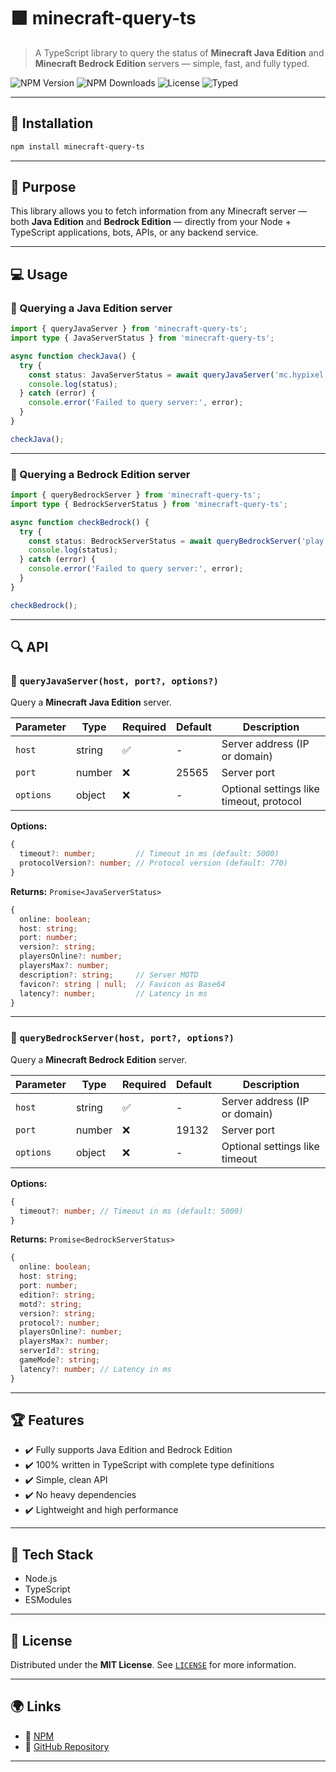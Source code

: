 
# 🟩 minecraft-query-ts

> A TypeScript library to query the status of **Minecraft Java Edition** and **Minecraft Bedrock Edition** servers — simple, fast, and fully typed.

![NPM Version](https://img.shields.io/npm/v/minecraft-query-ts?style=for-the-badge&logo=npm)
![NPM Downloads](https://img.shields.io/npm/dm/minecraft-query-ts?style=for-the-badge&color=blue)
![License](https://img.shields.io/npm/l/minecraft-query-ts?style=for-the-badge&color=green)
![Typed](https://img.shields.io/npm/types/minecraft-query-ts?style=for-the-badge)

---

## 🚀 Installation

```bash
npm install minecraft-query-ts
```

---

## 🎯 Purpose

This library allows you to fetch information from any Minecraft server — both **Java Edition** and **Bedrock Edition** — directly from your Node + TypeScript applications, bots, APIs, or any backend service.

---

## 💻 Usage

### 🔗 Querying a **Java Edition** server

```ts
import { queryJavaServer } from 'minecraft-query-ts';
import type { JavaServerStatus } from 'minecraft-query-ts';

async function checkJava() {
  try {
    const status: JavaServerStatus = await queryJavaServer('mc.hypixel.net');
    console.log(status);
  } catch (error) {
    console.error('Failed to query server:', error);
  }
}

checkJava();
```

---

### 📱 Querying a **Bedrock Edition** server

```ts
import { queryBedrockServer } from 'minecraft-query-ts';
import type { BedrockServerStatus } from 'minecraft-query-ts';

async function checkBedrock() {
  try {
    const status: BedrockServerStatus = await queryBedrockServer('play.cubecraft.net');
    console.log(status);
  } catch (error) {
    console.error('Failed to query server:', error);
  }
}

checkBedrock();
```

---

## 🔍 API

### 🧠 `queryJavaServer(host, port?, options?)`

Query a **Minecraft Java Edition** server.

| Parameter | Type    | Required | Default | Description                                |
|-----------|---------|----------|---------|--------------------------------------------|
| `host`    | string  | ✅       | -       | Server address (IP or domain)              |
| `port`    | number  | ❌       | 25565   | Server port                                |
| `options` | object  | ❌       | -       | Optional settings like timeout, protocol   |

**Options:**

```ts
{
  timeout?: number;         // Timeout in ms (default: 5000)
  protocolVersion?: number; // Protocol version (default: 770)
}
```

**Returns:** `Promise<JavaServerStatus>`

```ts
{
  online: boolean;
  host: string;
  port: number;
  version?: string;
  playersOnline?: number;
  playersMax?: number;
  description?: string;     // Server MOTD
  favicon?: string | null;  // Favicon as Base64
  latency?: number;         // Latency in ms
}
```

---

### 📱 `queryBedrockServer(host, port?, options?)`

Query a **Minecraft Bedrock Edition** server.

| Parameter | Type    | Required | Default | Description                              |
|-----------|---------|----------|---------|------------------------------------------|
| `host`    | string  | ✅       | -       | Server address (IP or domain)            |
| `port`    | number  | ❌       | 19132   | Server port                              |
| `options` | object  | ❌       | -       | Optional settings like timeout           |

**Options:**

```ts
{
  timeout?: number; // Timeout in ms (default: 5000)
}
```

**Returns:** `Promise<BedrockServerStatus>`

```ts
{
  online: boolean;
  host: string;
  port: number;
  edition?: string;
  motd?: string;
  version?: string;
  protocol?: number;
  playersOnline?: number;
  playersMax?: number;
  serverId?: string;
  gameMode?: string;
  latency?: number; // Latency in ms
}
```

---

## 🏆 Features

- ✔️ Fully supports Java Edition and Bedrock Edition
- ✔️ 100% written in TypeScript with complete type definitions
- ✔️ Simple, clean API
- ✔️ No heavy dependencies
- ✔️ Lightweight and high performance

---

## 🔧 Tech Stack

- Node.js
- TypeScript
- ESModules

---

## 📜 License

Distributed under the **MIT License**. See [`LICENSE`](./LICENSE) for more information.

---

## 🌍 Links

- 🔗 [NPM](https://www.npmjs.com/package/minecraft-query-ts)
- 🔗 [GitHub Repository](https://github.com/Lokyznx/minecraft-query-ts) <!-- Replace with your repo URL -->

---
